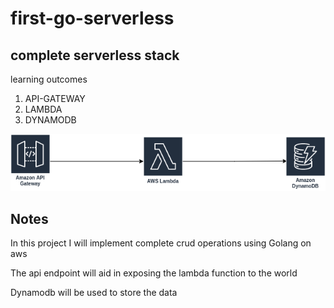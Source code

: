 # first-go-serverless
## complete serverless stack
learning outcomes 
1. API-GATEWAY
2. LAMBDA
3. DYNAMODB





![alt text](https://github.com/UnplugCharger/first-go-serverless/blob/master/flowchart.png?raw=true)

## Notes

In this project I will implement complete crud operations   using Golang  on aws 

The api endpoint will aid in exposing the lambda function to the world 

Dynamodb will be used to store the data 